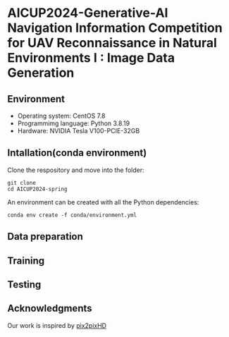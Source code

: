 # AICUP2024-Generative-AI Navigation Information Competition for UAV Reconnaissance in Natural Environments I : Image Data Generation
## Environment
* Operating system: CentOS 7.8
* Programmimg language: Python 3.8.19
* Hardware: NVIDIA Tesla V100-PCIE-32GB
## Intallation(conda environment)
Clone the respository and move into the folder:

    git clone 
    cd AICUP2024-spring
    
An environment can be created with all the Python dependencies:

    conda env create -f conda/environment.yml
## Data preparation

## Training

## Testing

## Acknowledgments
Our work is inspired by [pix2pixHD](https://github.com/NVIDIA/pix2pixHD/tree/master) 
